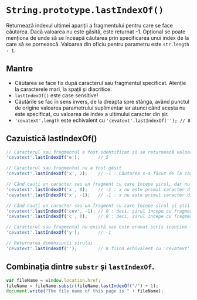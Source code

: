 # `String.prototype.lastIndexOf()`

Returnează indexul ultimei apariții a fragmentului pentru care se face căutarea. Dacă valoarea nu este găsită, este returnat -1.
Opțional se poate menționa de unde să se înceapă căutarea prin specificarea unui index de la care să se pornească. Valoarea din oficiu pentru parametru este `str.length - 1`.

## Mantre

- Căutarea se face fix după caracterul sau fragmentul specificat. Atenție la caracterele mari, la spații și diacritice.
- `lastIndexOf()` este case sensitive!
- Căutările se fac în sens invers, de la dreapta spre stânga, având punctul de origine valoarea parametrului suplimentar iar atunci când acesta nu este specificat, cu valoarea de index a ultimului caracter din șir.
- `'cevatext'.length` este echivalent cu `'cevatext'.lastIndexOf(''); // 8`

## Cazuistică lastIndexOf()

```javascript
// Caracterul sau fragmentul a fost identificat și se returnează valoarea de index al ultimei apariții în string
'cevatext'.lastIndexOf('e');       // 5

// Caracterul sau fragmentul nu a fost găsit
'cevatext'.lastIndexOf('x', 2);    // -1 : Căutarea s-a făcut de la caracterul v spre stânga

// Când cauți un caracter sau un fragment cu care începe șirul, dar nu este acela
'cevatext'.lastIndexOf('x', 0);    // -1 : x nu este primul caracter din string
'cevatext'.lastIndexOf('x', -1);   // -1 : x nu este primul caracter din string

// Când cauți un caracter sau un fragment cu care începe șirul și știi care este caracterul sau fragmentul
'cevatext'.lastIndexOf('cev', -1); // 0 : deci, șirul începe cu fragmentul căutat
'cevatext'.lastIndexOf('c', 0);    // 0 : deci, șirul începe cu fragmentul căutat

// Caracterul sau fragmentul nu există sau este eronat scris (conține litere mari, mai multe spații, etc).
'cevatext'.lastIndexOf('y');       // -1

// Returnarea dimensiunii șirului
'cevatext'.lastIndexOf('');        // 8 fiind echivalent cu 'cevatext'.length
```

## Combinația dintre `substr` și `lastIndexOf`.

```javascript
var fileName = window.location.href;
fileName = fileName.substr(fileName.lastIndexOf("/") + 1);
document.write("The file name of this page is " + fileName);
```
